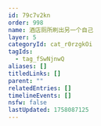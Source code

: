 ```yaml
---
id: 79c7v2kn
order: 998
name: 酒店厕所刷出另一个自己
layer: 5
categoryId: cat_r0rzgkOi
tagIds:
  - tag_fSwNjnwQ
aliases: []
titledLinks: []
parent: ""
relatedEntries: []
timelineEvents: []
nsfw: false
lastUpdated: 1758087125
---
```


